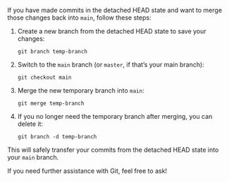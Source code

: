 If you have made commits in the detached HEAD state and want to merge those changes back into `main`, follow these steps:

1. Create a new branch from the detached HEAD state to save your changes:
    
    ```shell
    git branch temp-branch
    ```
    
2. Switch to the `main` branch (or `master`, if that’s your main branch):
    
    ```shell
    git checkout main
    ```
    
3. Merge the new temporary branch into `main`:
    
    ```shell
    git merge temp-branch
    ```
    
4. If you no longer need the temporary branch after merging, you can delete it:
    
    ```shell
    git branch -d temp-branch
    ```
    

This will safely transfer your commits from the detached HEAD state into your `main` branch.

If you need further assistance with Git, feel free to ask!